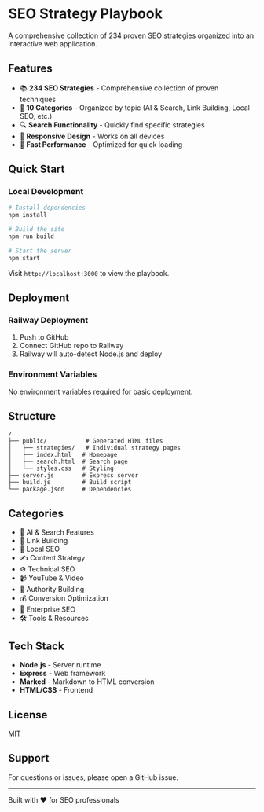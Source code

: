 # SEO Strategy Playbook

A comprehensive collection of 234 proven SEO strategies organized into an interactive web application.

## Features

- 📚 **234 SEO Strategies** - Comprehensive collection of proven techniques
- 🎯 **10 Categories** - Organized by topic (AI & Search, Link Building, Local SEO, etc.)
- 🔍 **Search Functionality** - Quickly find specific strategies
- 📱 **Responsive Design** - Works on all devices
- 🚀 **Fast Performance** - Optimized for quick loading

## Quick Start

### Local Development

```bash
# Install dependencies
npm install

# Build the site
npm run build

# Start the server
npm start
```

Visit `http://localhost:3000` to view the playbook.

## Deployment

### Railway Deployment

1. Push to GitHub
2. Connect GitHub repo to Railway
3. Railway will auto-detect Node.js and deploy

### Environment Variables

No environment variables required for basic deployment.

## Structure

```
/
├── public/           # Generated HTML files
│   ├── strategies/   # Individual strategy pages
│   ├── index.html   # Homepage
│   ├── search.html  # Search page
│   └── styles.css   # Styling
├── server.js        # Express server
├── build.js         # Build script
└── package.json     # Dependencies
```

## Categories

- 🤖 AI & Search Features
- 🔗 Link Building
- 📍 Local SEO
- ✍️ Content Strategy
- ⚙️ Technical SEO
- 📹 YouTube & Video
- 👑 Authority Building
- 💰 Conversion Optimization
- 🏢 Enterprise SEO
- 🛠️ Tools & Resources

## Tech Stack

- **Node.js** - Server runtime
- **Express** - Web framework
- **Marked** - Markdown to HTML conversion
- **HTML/CSS** - Frontend

## License

MIT

## Support

For questions or issues, please open a GitHub issue.

---

Built with ❤️ for SEO professionals
